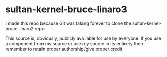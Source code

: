 sultan-kernel-bruce-linaro3
===========================

I made this repo because Git was taking forever to clone the sultan-kernel-bruce-linaro2 repo

This source is, obviously, publicly available for use by everyone. If you use a component from my source or use my source in its entirety then remember to retain proper authorship/give proper credit.
